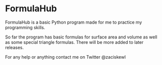 # FormulaHub
FormulaHub is a basic Python program made for me to practice my programming skills.

So far the program has basic formulas for surface area and volume as well as some special triangle formulas. There will be more added to later releases.

For any help or anything contact me on Twitter @zaciskewl